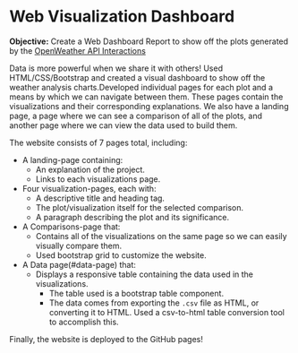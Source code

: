 # Web Visualization Dashboard
**Objective:** 
Create a Web Dashboard Report to show off the plots generated by the [OpenWeather API Interactions](https://github.com/bharnats/API_Interactions-WeatherPy)

Data is more powerful when we share it with others! Used HTML/CSS/Bootstrap and created a visual dashboard to show off the weather analysis charts.Developed individual pages for each plot and a means by which we can navigate between them. These pages contain the visualizations and their corresponding explanations. We also have a landing page, a page where we can see a comparison of all of the plots, and another page where we can view the data used to build them.

The website consists of 7 pages total, including:

* A landing-page containing:
  * An explanation of the project.
  * Links to each visualizations page.
* Four visualization-pages, each with:
  * A descriptive title and heading tag.
  * The plot/visualization itself for the selected comparison.
  * A paragraph describing the plot and its significance.
* A Comparisons-page that:
  * Contains all of the visualizations on the same page so we can easily visually compare them.
  * Used bootstrap grid to customize the website.    
* A Data page(#data-page) that:
  * Displays a responsive table containing the data used in the visualizations.
    * The table used is a bootstrap table component.
    * The data comes from exporting the `.csv` file as HTML, or converting it to HTML. Used a csv-to-html table conversion tool to accomplish this.
    
Finally, the website is deployed to the GitHub pages!
